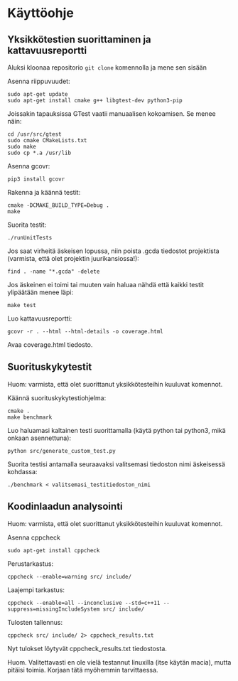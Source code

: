 # Käyttöohje

## Yksikkötestien suorittaminen ja kattavuusreportti

Aluksi kloonaa repositorio `git clone` komennolla ja mene sen sisään

Asenna riippuvuudet:
```
sudo apt-get update
sudo apt-get install cmake g++ libgtest-dev python3-pip
```

Joissakin tapauksissa GTest vaatii manuaalisen kokoamisen. Se menee näin:
```
cd /usr/src/gtest
sudo cmake CMakeLists.txt
sudo make
sudo cp *.a /usr/lib
```

Asenna gcovr:
```
pip3 install gcovr
```

Rakenna ja käännä testit:
```
cmake -DCMAKE_BUILD_TYPE=Debug .
make
```

Suorita testit:
```
./runUnitTests
```

Jos saat virheitä äskeisen lopussa, niin poista .gcda tiedostot projektista (varmista, että olet projektin juurikansiossa!):
```
find . -name "*.gcda" -delete
```

Jos äskeinen ei toimi tai muuten vain haluaa nähdä että kaikki testit ylipäätään menee läpi:
```
make test
```

Luo kattavuusreportti:
```
gcovr -r . --html --html-details -o coverage.html
```

Avaa coverage.html tiedosto.

## Suorituskykytestit
Huom: varmista, että olet suorittanut yksikkötesteihin kuuluvat komennot.

Käännä suorituskykytestiohjelma:
```
cmake .
make benchmark
```

Luo haluamasi kaltainen testi suorittamalla (käytä python tai python3, mikä onkaan asennettuna):
```
python src/generate_custom_test.py
```

Suorita testisi antamalla seuraavaksi valitsemasi tiedoston nimi äskeisessä kohdassa:
```
./benchmark < valitsemasi_testitiedoston_nimi
```

## Koodinlaadun analysointi
Huom: varmista, että olet suorittanut yksikkötesteihin kuuluvat komennot.

Asenna cppcheck
```
sudo apt-get install cppcheck
```

Perustarkastus:
```
cppcheck --enable=warning src/ include/
```

Laajempi tarkastus:
```
cppcheck --enable=all --inconclusive --std=c++11 --suppress=missingIncludeSystem src/ include/
```

Tulosten tallennus:
```
cppcheck src/ include/ 2> cppcheck_results.txt
```

Nyt tulokset löytyvät cppcheck_results.txt tiedostosta.

Huom. Valitettavasti en ole vielä testannut linuxilla (itse käytän macia), mutta pitäisi toimia. Korjaan tätä myöhemmin tarvittaessa.
